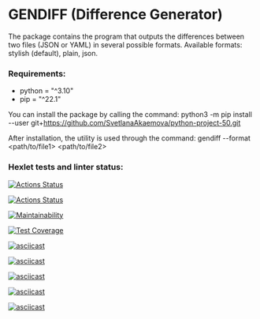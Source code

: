 # GENDIFF (Difference Generator)

The package contains the program that outputs the differences between two files (JSON or YAML) in several possible formats.
Available formats: stylish (default), plain, json.

### Requirements:
* python = "^3.10"
* pip = "^22.1"

You can install the package by calling the command: python3 -m pip install --user git+https://github.com/SvetlanaAkaemova/python-project-50.git

After installation, the utility is used through the command: gendiff --format <requested format> <path/to/file1> <path/to/file2>

### Hexlet tests and linter status:
[![Actions Status](https://github.com/SvetlanaAkaemova/python-project-50/workflows/hexlet-check/badge.svg)](https://github.com/SvetlanaAkaemova/python-project-50/actions)

[![Actions Status](https://github.com/SvetlanaAkaemova/python-project-50/workflows/gendiff_check/badge.svg)](https://github.com/SvetlanaAkaemova/python-project-50/actions)

[![Maintainability](https://api.codeclimate.com/v1/badges/93a934b47ea2354f7905/maintainability)](https://codeclimate.com/github/SvetlanaAkaemova/python-project-50/maintainability)

[![Test Coverage](https://api.codeclimate.com/v1/badges/93a934b47ea2354f7905/test_coverage)](https://codeclimate.com/github/SvetlanaAkaemova/python-project-50/test_coverage)

[![asciicast](https://asciinema.org/a/vfHh2F1q7gR0nbeP7zwJQf9fU.svg)](https://asciinema.org/a/vfHh2F1q7gR0nbeP7zwJQf9fU)

[![asciicast](https://asciinema.org/a/rma7op3gNTAafoNQpGHBUo9eU.svg)](https://asciinema.org/a/rma7op3gNTAafoNQpGHBUo9eU)

[![asciicast](https://asciinema.org/a/u6JUZ5T4SVrjhlH5SFjanLY6k.svg)](https://asciinema.org/a/u6JUZ5T4SVrjhlH5SFjanLY6k)

[![asciicast](https://asciinema.org/a/DETgejfQpq49ZnM2BmHeBIreP.svg)](https://asciinema.org/a/DETgejfQpq49ZnM2BmHeBIreP)

[![asciicast](https://asciinema.org/a/cNXj1iVkarrGspsxzdmL7GP9Z.svg)](https://asciinema.org/a/cNXj1iVkarrGspsxzdmL7GP9Z)
